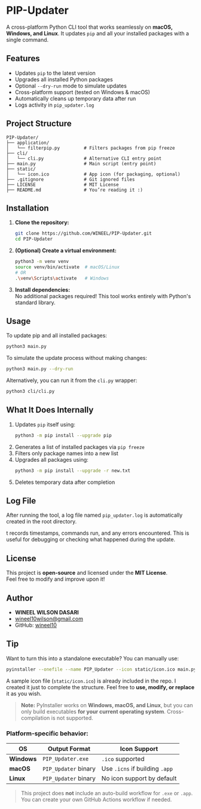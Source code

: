 # PIP-Updater
A cross-platform Python CLI tool that works seamlessly on **macOS, Windows, and Linux**. It updates `pip` and all your installed packages with a single command.


## Features
- Updates `pip` to the latest version  
- Upgrades all installed Python packages  
- Optional `--dry-run` mode to simulate updates  
- Cross-platform support (tested on Windows & macOS)  
- Automatically cleans up temporary data after run  
- Logs activity in `pip_updater.log`


## Project Structure

```
PIP-Updater/
├── application/
│   └── filterpip.py         # Filters packages from pip freeze
├── cli/
│   └── cli.py               # Alternative CLI entry point
├── main.py                  # Main script (entry point)
├── static/
│   └── icon.ico             # App icon (for packaging, optional)
├── .gitignore               # Git ignored files
├── LICENSE                  # MIT License
├── README.md                # You’re reading it :)
```


## Installation

1. **Clone the repository:**
   ```bash
   git clone https://github.com/WINEEL/PIP-Updater.git
   cd PIP-Updater
   ```

2. **(Optional) Create a virtual environment:**
   ```bash
   python3 -m venv venv
   source venv/bin/activate  # macOS/Linux
   # OR
   .\venv\Scripts\activate   # Windows
   ```

3. **Install dependencies:**  
   No additional packages required! This tool works entirely with Python's standard library.


## Usage

To update pip and all installed packages:
```bash
python3 main.py
```

To simulate the update process without making changes:
```bash
python3 main.py --dry-run
```

Alternatively, you can run it from the `cli.py` wrapper:
```bash
python3 cli/cli.py
```


## What It Does Internally

1. Updates `pip` itself using:
   ```bash
   python3 -m pip install --upgrade pip
   ```
2. Generates a list of installed packages via `pip freeze`
3. Filters only package names into a new list
4. Upgrades all packages using:
   ```bash
   python3 -m pip install --upgrade -r new.txt
   ```
5. Deletes temporary data after completion


## Log File
After running the tool, a log file named `pip_updater.log` is automatically created in the root directory.

t records timestamps, commands run, and any errors encountered. This is useful for debugging or checking what happened during the update.


## License
This project is **open-source** and licensed under the **MIT License**.  
Feel free to modify and improve upon it!


## Author  
- **WINEEL WILSON DASARI**  
- wineel10wilson@gmail.com  
- GitHub: [wineel10](https://github.com/wineel10) 


## Tip

Want to turn this into a standalone executable? You can manually use:

```bash
pyinstaller --onefile --name PIP_Updater --icon static/icon.ico main.py
```

A sample icon file (`static/icon.ico`) is already included in the repo. I created it just to complete the structure. Feel free to **use, modify, or replace** it as you wish.

> **Note:** PyInstaller works on **Windows, macOS, and Linux**, but you can only build executables **for your current operating system**. Cross-compilation is not supported.

### Platform-specific behavior:

| OS         | Output Format       | Icon Support                      |
|------------|---------------------|-----------------------------------|
| **Windows**| `PIP_Updater.exe`   | `.ico` supported                  |
| **macOS**  | `PIP_Updater` binary| Use `.icns` if building `.app`    |
| **Linux**  | `PIP_Updater` binary| No icon support by default        |

> This project does **not** include an auto-build workflow for `.exe` or `.app`. You can create your own GitHub Actions workflow if needed.
